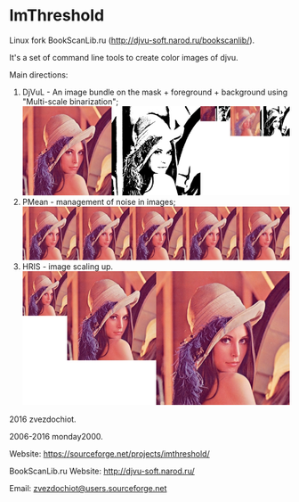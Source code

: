 # ImThreshold

Linux fork BookScanLib.ru (http://djvu-soft.narod.ru/bookscanlib/).

It's a set of command line tools to create color images of djvu.

Main directions:

 1) DjVuL - An image bundle on the mask + foreground + background using "Multi-scale binarization";
 ![DjVuL](https://github.com/zvezdochiot/imthreshold/blob/master/images/djvul_small.jpg)
 2) PMean - management of noise in images;
 ![Possible Mean](https://github.com/zvezdochiot/imthreshold/blob/master/images/pmean_small.jpg)
 3) HRIS - image scaling up.
 ![Half Reverse Interpolation Scale](https://github.com/zvezdochiot/imthreshold/blob/master/images/hris_small.jpg)

 2016 zvezdochiot.
 
 2006-2016 monday2000.
 
 Website: https://sourceforge.net/projects/imthreshold/
 
 BookScanLib.ru Website: http://djvu-soft.narod.ru/
 
 Email: zvezdochiot@users.sourceforge.net
 
